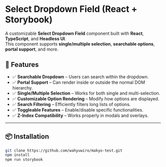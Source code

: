 # Select Dropdown Field (React + Storybook)

A customizable **Select Dropdown Field** component built with **React**, **TypeScript**, and **Headless UI**.  
This component supports **single/multiple selection**, **searchable options**, **portal support**, and more.

## 🚀 Features
- ✅ **Searchable Dropdown** – Users can search within the dropdown.
- ✅ **Portal Support** – Can render inside or outside the normal DOM hierarchy.
- ✅ **Single/Multiple Selection** – Works for both single and multi-selection.
- ✅ **Customizable Option Rendering** – Modify how options are displayed.
- ✅ **Search Filtering** – Efficiently filters long lists of options.
- ✅ **Toggleable Features** – Enable/disable specific functionalities.
- ✅ **Z-Index Compatibility** – Works properly in modals and overlays.

---

## 📦 Installation

```sh
git clone https://github.com/wahyuwiro/makyo-test.git
npm install
npm run storybook
